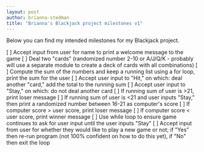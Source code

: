 ```yaml
---
layout: post
author: brianna-stedman
title: "Brianna's Blackjack project milestones v1"
---
```

Below you can find my intended milestones for my Blackjack project. 

[ ] Accept input from user for name to print a welcome message to the game 
[ ] Deal two "cards" (randomized number 2-10 or A/J/Q/K - probably will use a separate module to create a deck of cards with all combinations)
[ ] Compute the sum of the numbers and keep a running list using a for loop, print the sum for the user
[ ] Accept user input to "Hit," on which: deal another "card," add the total to the running sum
[ ] Accept user input to "Stay," on which: do not deal another card
[ ] If running sum of user is >21, print loser message
[ ] If running sum of user is <21 and user inputs "Stay," then print a randomized number between 16-21 as computer's score
[ ] If computer score > user score, print loser message 
[ ] If computer score < user score, print winner message 
[ ] Use while loop to ensure game continues to ask for user input until the user inputs "Stay"
[ ] Accept input from user for whether they would like to play a new game or not; if "Yes" then re-run program (not 100% confident on how to do this yet), if "No" then exit the loop 
